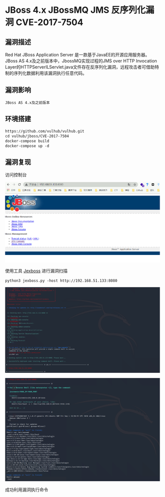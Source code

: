 # JBoss 4.x JBossMQ JMS 反序列化漏洞 CVE-2017-7504

## 漏洞描述

Red Hat JBoss Application Server 是一款基于JavaEE的开源应用服务器。JBoss AS 4.x及之前版本中，JbossMQ实现过程的JMS over HTTP Invocation Layer的HTTPServerILServlet.java文件存在反序列化漏洞，远程攻击者可借助特制的序列化数据利用该漏洞执行任意代码。

## 漏洞影响

```
JBoss AS 4.x及之前版本
```

## 环境搭建

```plain
https://github.com/vulhub/vulhub.git
cd vulhub/jboss/CVE-2017-7504
docker-compose build
docker-compose up -d
```

## 漏洞复现

访问控制台

![img](./images/1627121334280-904d0c7a-4bc8-46ee-a4f2-6fe9939c2237.png)

使用工具 [Jexboss](https://github.com/joaomatosf/jexboss) 进行漏洞扫描

```plain
python3 jexboss.py -host http://192.168.51.133:8080
```

![img](./images/1627121338258-e1128eab-4a37-4915-8c7b-584c0baea8d1.png)

![img](./images/1627121342813-aab7d6da-b925-451f-9abb-49f03eb53c84.png)

成功利用漏洞执行命令